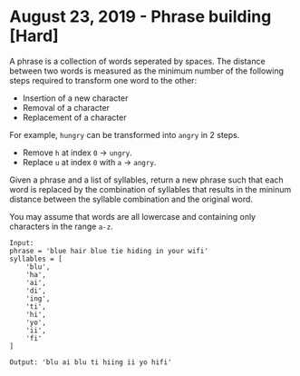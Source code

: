 # August 23, 2019 - Phrase building [Hard]

A phrase is a collection of words seperated by spaces. The distance between two 
words is measured as the minimum number of the following steps required to 
transform one word to the other:
- Insertion of a new character
- Removal of a character
- Replacement of a character

For example, `hungry` can be transformed into `angry` in 2 steps.
- Remove `h` at index `0` -> `ungry`.
- Replace `u` at index `0` with `a` -> `angry`.

Given a phrase and a list of syllables, return a new phrase such that 
each word is replaced by the combination of syllables that results in the 
mininum distance between the syllable combination and the original word.

You may assume that words are all lowercase and containing only characters in 
the range `a-z`.

```
Input: 
phrase = 'blue hair blue tie hiding in your wifi'
syllables = [
    'blu',
    'ha',
    'ai',
    'di',
    'ing',
    'ti',
    'hi',
    'yo',
    'ii',
    'fi'
]

Output: 'blu ai blu ti hiing ii yo hifi'
```